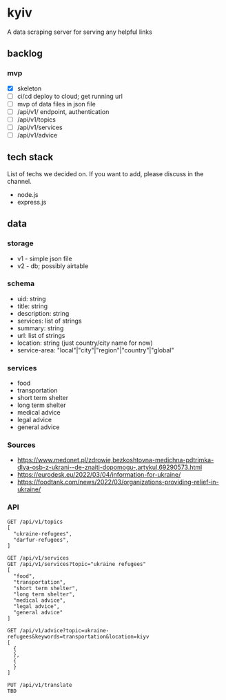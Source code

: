 # kyiv
A data scraping server for serving any helpful links

## backlog

### mvp
- [x] skeleton
- [ ] ci/cd deploy to cloud; get running url
- [ ] mvp of data files in json file
- [ ] /api/v1/ endpoint, authentication
- [ ] /api/v1/topics
- [ ] /api/v1/services
- [ ] /api/v1/advice

## tech stack
List of techs we decided on. If you want to add, please discuss in the channel.

- node.js
- express.js

## data

### storage
- v1 - simple json file
- v2 - db; possibly airtable

### schema
- uid: string
- title: string
- description: string
- services: list of strings
- summary: string
- url: list of strings
- location: string (just country/city name for now)
- service-area: "local"|"city"|"region"|"country"|"global"

### services
- food
- transportation
- short term shelter
- long term shelter
- medical advice
- legal advice
- general advice

### Sources
- https://www.medonet.pl/zdrowie,bezkoshtovna-medichna-pdtrimka-dlya-osb-z-ukrani--de-znaiti-dopomogu-,artykul,69290573.html
- https://eurodesk.eu/2022/03/04/information-for-ukraine/
- https://foodtank.com/news/2022/03/organizations-providing-relief-in-ukraine/


### API
```
GET /api/v1/topics
[
  "ukraine-refugees",
  "darfur-refugees",
]
```

```
GET /api/v1/services
GET /api/v1/services?topic="ukraine refugees"
[
  "food",
  "transportation",
  "short term shelter",
  "long term shelter",
  "medical advice",
  "legal advice",
  "general advice"
]
```

```
GET /api/v1/advice?topic=ukraine-refugees&keywords=transportation&location=kiyv
[
  {
  },
  {
  }
]
```

```
PUT /api/v1/translate
TBD
```

```
```


